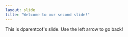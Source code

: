 ```yaml
---
layout: slide
title: "Welcome to our second slide!"
---
```

This is dparentcof's slide.
Use the left arrow to go back!
